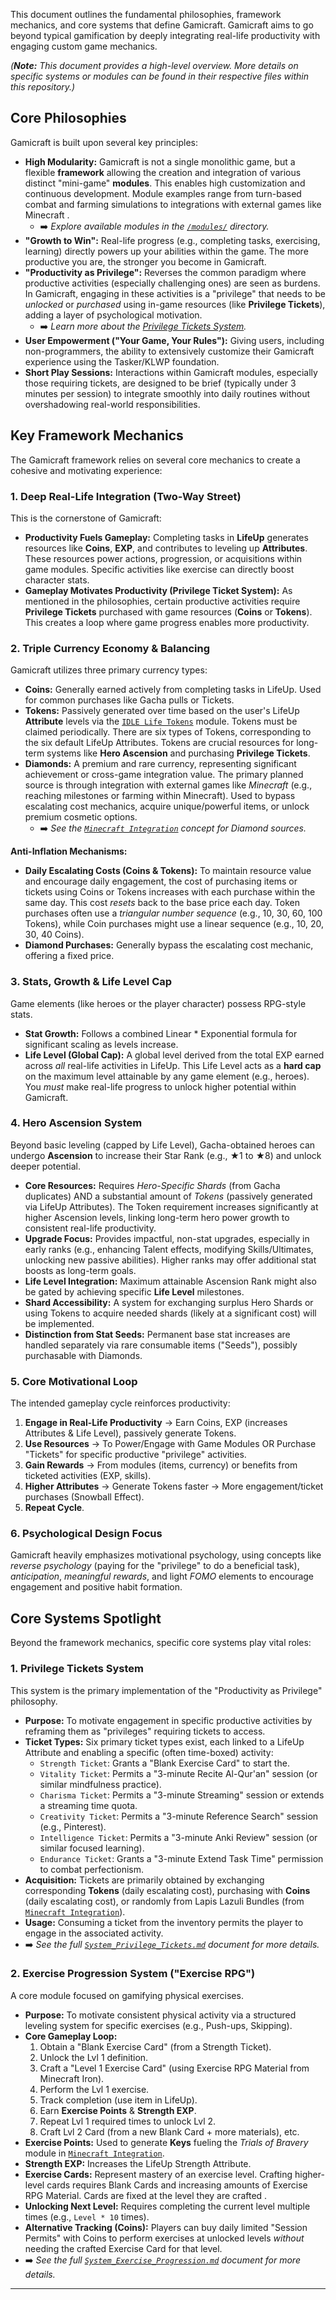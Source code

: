 This document outlines the fundamental philosophies, framework mechanics, and core systems that define Gamicraft. Gamicraft aims to go beyond typical gamification by deeply integrating real-life productivity with engaging custom game mechanics.

*(**Note:** This document provides a high-level overview. More details on specific systems or modules can be found in their respective files within this repository.)*

## Core Philosophies

Gamicraft is built upon several key principles:

* **High Modularity:** Gamicraft is not a single monolithic game, but a flexible **framework** allowing the creation and integration of various distinct "mini-game" **modules**. This enables high customization and continuous development. Module examples range from turn-based combat and farming simulations to integrations with external games like Minecraft .
    * ➡️ *Explore available modules in the [`/modules/`](../modules/) directory.*
* **"Growth to Win":** Real-life progress (e.g., completing tasks, exercising, learning) directly powers up your abilities within the game. The more productive you are, the stronger you become in Gamicraft.
* **"Productivity as Privilege":** Reverses the common paradigm where productive activities (especially challenging ones) are seen as burdens. In Gamicraft, engaging in these activities is a "privilege" that needs to be *unlocked* or *purchased* using in-game resources (like **Privilege Tickets**), adding a layer of psychological motivation.
    * ➡️ *Learn more about the [Privilege Tickets System](#privilege-tickets-system).*
* **User Empowerment ("Your Game, Your Rules"):** Giving users, including non-programmers, the ability to extensively customize their Gamicraft experience using the Tasker/KLWP foundation.
* **Short Play Sessions:** Interactions within Gamicraft modules, especially those requiring tickets, are designed to be brief (typically under 3 minutes per session) to integrate smoothly into daily routines without overshadowing real-world responsibilities.

## Key Framework Mechanics

The Gamicraft framework relies on several core mechanics to create a cohesive and motivating experience:

### 1. Deep Real-Life Integration (Two-Way Street)

This is the cornerstone of Gamicraft:

* **Productivity Fuels Gameplay:** Completing tasks in **LifeUp** generates resources like **Coins**, **EXP**, and contributes to leveling up **Attributes**. These resources power actions, progression, or acquisitions within game modules. Specific activities like exercise can directly boost character stats.
* **Gameplay Motivates Productivity (Privilege Ticket System):** As mentioned in the philosophies, certain productive activities require **Privilege Tickets** purchased with game resources (**Coins** or **Tokens**). This creates a loop where game progress enables more productivity.

### 2. Triple Currency Economy & Balancing

Gamicraft utilizes three primary currency types:

* **Coins:** Generally earned actively from completing tasks in LifeUp. Used for common purchases like Gacha pulls or Tickets.
* **Tokens:** Passively generated over time based on the user's LifeUp **Attribute** levels via the [`IDLE Life Tokens`](../modules/Idle_Life_Tokens/README.md) module. Tokens must be claimed periodically. There are six types of Tokens, corresponding to the six default LifeUp Attributes. Tokens are crucial resources for long-term systems like **Hero Ascension** and purchasing **Privilege Tickets**.
* **Diamonds:** A premium and rare currency, representing significant achievement or cross-game integration value. The primary planned source is through integration with external games like *Minecraft* (e.g., reaching milestones or farming within Minecraft). Used to bypass escalating cost mechanics, acquire unique/powerful items, or unlock premium cosmetic options.
    * ➡️ *See the [`Minecraft Integration`](../modules/Minecraft_Integration/README.md) concept for Diamond sources.*

**Anti-Inflation Mechanisms:**

* **Daily Escalating Costs (Coins & Tokens):** To maintain resource value and encourage daily engagement, the cost of purchasing items or tickets using Coins or Tokens increases with each purchase within the same day. This cost *resets* back to the base price each day. Token purchases often use a *triangular number sequence* (e.g., 10, 30, 60, 100 Tokens), while Coin purchases might use a linear sequence (e.g., 10, 20, 30, 40 Coins).
* **Diamond Purchases:** Generally bypass the escalating cost mechanic, offering a fixed price.

### 3. Stats, Growth & Life Level Cap

Game elements (like heroes or the player character) possess RPG-style stats.

* **Stat Growth:** Follows a combined Linear * Exponential formula for significant scaling as levels increase.
* **Life Level (Global Cap):** A global level derived from the total EXP earned across *all* real-life activities in LifeUp. This Life Level acts as a **hard cap** on the maximum level attainable by any game element (e.g., heroes). You *must* make real-life progress to unlock higher potential within Gamicraft.

### 4. Hero Ascension System

Beyond basic leveling (capped by Life Level), Gacha-obtained heroes can undergo **Ascension** to increase their Star Rank (e.g., ★1 to ★8) and unlock deeper potential.

* **Core Resources:** Requires *Hero-Specific Shards* (from Gacha duplicates) AND a substantial amount of *Tokens* (passively generated via LifeUp Attributes). The Token requirement increases significantly at higher Ascension levels, linking long-term hero power growth to consistent real-life productivity.
* **Upgrade Focus:** Provides impactful, non-stat upgrades, especially in early ranks (e.g., enhancing Talent effects, modifying Skills/Ultimates, unlocking new passive abilities). Higher ranks may offer additional stat boosts as long-term goals.
* **Life Level Integration:** Maximum attainable Ascension Rank might also be gated by achieving specific **Life Level** milestones.
* **Shard Accessibility:** A system for exchanging surplus Hero Shards or using Tokens to acquire needed shards (likely at a significant cost) will be implemented.
* **Distinction from Stat Seeds:** Permanent base stat increases are handled separately via rare consumable items ("Seeds"), possibly purchasable with Diamonds.

### 5. Core Motivational Loop

The intended gameplay cycle reinforces productivity:

1.  **Engage in Real-Life Productivity** -> Earn Coins, EXP (increases Attributes & Life Level), passively generate Tokens.
2.  **Use Resources** -> To Power/Engage with Game Modules OR Purchase "Tickets" for specific productive "privilege" activities.
3.  **Gain Rewards** -> From modules (items, currency) or benefits from ticketed activities (EXP, skills).
4.  **Higher Attributes** -> Generate Tokens faster -> More engagement/ticket purchases (Snowball Effect).
5.  **Repeat Cycle**.

### 6. Psychological Design Focus

Gamicraft heavily emphasizes motivational psychology, using concepts like *reverse psychology* (paying for the "privilege" to do a beneficial task), *anticipation*, *meaningful rewards*, and light *FOMO* elements to encourage engagement and positive habit formation.

## Core Systems Spotlight

Beyond the framework mechanics, specific core systems play vital roles:

### 1. Privilege Tickets System

This system is the primary implementation of the "Productivity as Privilege" philosophy.

* **Purpose:** To motivate engagement in specific productive activities by reframing them as "privileges" requiring tickets to access.
* **Ticket Types:** Six primary ticket types exist, each linked to a LifeUp Attribute and enabling a specific (often time-boxed) activity:
    * `Strength Ticket`: Grants a "Blank Exercise Card" to start the.
    * `Vitality Ticket`: Permits a "3-minute Recite Al-Qur'an" session (or similar mindfulness practice).
    * `Charisma Ticket`: Permits a "3-minute Streaming" session or extends a streaming time quota.
    * `Creativity Ticket`: Permits a "3-minute Reference Search" session (e.g., Pinterest).
    * `Intelligence Ticket`: Permits a "3-minute Anki Review" session (or similar focused learning).
    * `Endurance Ticket`: Grants a "3-minute Extend Task Time" permission to combat perfectionism.
* **Acquisition:** Tickets are primarily obtained by exchanging corresponding **Tokens** (daily escalating cost), purchasing with **Coins** (daily escalating cost), or randomly from Lapis Lazuli Bundles (from [`Minecraft Integration`](../modules/Minecraft_Integration/README.md)).
* **Usage:** Consuming a ticket from the inventory permits the player to engage in the associated activity.
* ➡️ *See the full [`System_Privilege_Tickets.md`](./System_Privilege_Tickets.md) document for more details.*

### 2. Exercise Progression System ("Exercise RPG")

A core module focused on gamifying physical exercises.

* **Purpose:** To motivate consistent physical activity via a structured leveling system for specific exercises (e.g., Push-ups, Skipping).
* **Core Gameplay Loop:**
    1.  Obtain a "Blank Exercise Card" (from a Strength Ticket).
    2.  Unlock the Lvl 1 definition.
    3.  Craft a "Level 1 Exercise Card" (using Exercise RPG Material from Minecraft Iron).
    4.  Perform the Lvl 1 exercise.
    5.  Track completion (use item in LifeUp).
    6.  Earn **Exercise Points** & **Strength EXP**.
    7.  Repeat Lvl 1 required times to unlock Lvl 2.
    8.  Craft Lvl 2 Card (from a new Blank Card + more materials), etc.
* **Exercise Points:** Used to generate **Keys** fueling the *Trials of Bravery* module in [`Minecraft Integration`](../modules/Minecraft_Integration/README.md).
* **Strength EXP:** Increases the LifeUp Strength Attribute.
* **Exercise Cards:** Represent mastery of an exercise level. Crafting higher-level cards requires Blank Cards and increasing amounts of Exercise RPG Material. Cards are fixed at the level they are crafted .
* **Unlocking Next Level:** Requires completing the current level multiple times (e.g., `Level * 10` times).
* **Alternative Tracking (Coins):** Players can buy daily limited "Session Permits" with Coins to perform exercises at unlocked levels *without* needing the crafted Exercise Card for that level.
* ➡️ *See the full [`System_Exercise_Progression.md`](./System_Exercise_Progression.md) document for more details.*

---

